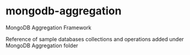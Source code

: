 # mongodb-aggregation
MongoDB Aggregation Framework

Reference of sample databases collections and operations added under MongoDB Aggregation folder
